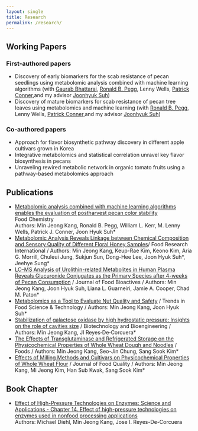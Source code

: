 ```yaml
---
layout: single
title: Research
permalink: /research/
---
```


## Working Papers

### First-authored papers
* Discovery of early biomarkers for the scab resistance of pecan seedlings using metabolomic analysis combined with machine learning algorithms (with [Gaurab Bhattarai](https://scholar.google.com/citations?user=wbwJubIAAAAJ&hl=en&oi=sra), [Ronald B. Pegg](https://scholar.google.com/citations?hl=en&user=EDDiqYgAAAAJ&view_op=list_works&sortby=pubdate), Lenny Wells, [Patrick Conner](https://scholar.google.com/citations?hl=ko&user=OG_3ojIAAAAJ&view_op=list_works&sortby=pubdate),and my advisor [Joonhyuk Suh](https://scholar.google.com/citations?hl=ko&user=Xxs0MeIAAAAJ))
* Discovery of mature biomarkers for scab resistance of pecan tree leaves using metabolomics and machine learning (with [Ronald B. Pegg](https://scholar.google.com/citations?hl=en&user=EDDiqYgAAAAJ&view_op=list_works&sortby=pubdate), Lenny Wells, [Patrick Conner](https://scholar.google.com/citations?hl=ko&user=OG_3ojIAAAAJ&view_op=list_works&sortby=pubdate),and my advisor [Joonhyuk Suh](https://scholar.google.com/citations?hl=ko&user=Xxs0MeIAAAAJ))
### Co-authored papers 
* Approach for flavor biosynthetic pathway discovery in different apple cultivars grown in Korea
* Integrative metabolomics and statistical correlation unravel key flavor biosynthesis in pecans
* Unraveling rewired metabolic network in organic tomato fruits using a pathway-based metabolomics approach
  
## Publications
* [Metabolomic analysis combined with machine learning algorithms enables the evaluation of postharvest pecan color stability](https://doi.org/10.1016/j.foodchem.2024.140814)  
  Food Chemistry   
  Authors: Min Jeong Kang, Ronald B. Pegg, William L. Kerr, M. Lenny Wells, Patrick J. Conner, Joon Hyuk Suh*
* [Metabolomic Analysis Reveals Linkage between Chemical Composition and Sensory Quality of Different Floral Honey Samples](https://doi.org/10.1016/j.foodres.2023.113454)/ Food Research International / Authors: Min Jeong Kang, Keup-Rae Kim, Keono Kim, Aria G. Morrill, Chuleui Jung, Sukjun Sun, Dong-Hee Lee, Joon Hyuk Suh*, Jeehye Sung*
* [LC–MS Analysis of Urolithin-related Metabolites in Human Plasma Reveals Glucuronide Conjugates as the Primary Species after 4-weeks of Pecan Consumption](https://doi.org/10.31665/JFB.2023.18336) / Journal of Food Bioactives / Authors: Min Jeong Kang, Joon Hyuk Suh, Liana L. Guarneiri, Jamie A. Cooper, Chad M. Paton*
* [Metabolomics as a Tool to Evaluate Nut Quality and Safety](https://doi.org/10.1016/j.tifs.2022.11.002) / Trends in Food Science & Technology /
  Authors: Min Jeong Kang, Joon Hyuk Suh*
* [Stabilization of galactose oxidase by high hydrostatic pressure: Insights on the role of cavities size](https://doi.org/10.1002/bit.28715) / Biotechnology and Bioengineering /  
  Authors: Min Jeong Kang, JI Reyes‐De‐Corcuera*
* [The Effects of Transglutaminase and Refrigerated Storage on the Physicochemical Properties of Whole Wheat Dough and Noodles](https://doi.org/10.3390/foods10071675)  / Foods /
  Authors: Min Jeong Kang, Seo-Jin Chung, Sang Sook Kim*
* [Effects of Milling Methods and Cultivars on Physicochemical Properties of Whole Wheat Flour](https://doi.org/10.1155/2019/3416905)  / Journal of Food Quality /
  Authors: Min Jeong Kang, Mi Jeong Kim, Han Sub Kwak, Sang Sook Kim*

## Book Chapter
* [Effect of High-Pressure Technologies on Enzymes: Science and Applications - Chapter 14. Effect of high-pressure technologies on enzymes used in nonfood processing applications](https://doi.org/10.1016/B978-0-323-98386-0.00007-5)  
  Authors: Michael Diehl, Min Jeong Kang, Jose I. Reyes-De-Corcuera
